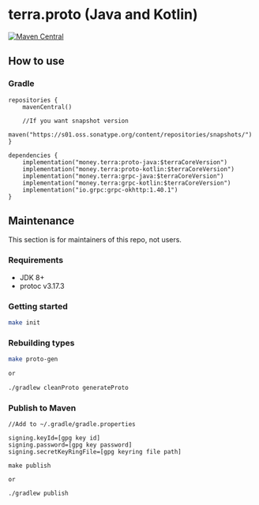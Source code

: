 # terra.proto (Java and Kotlin)
[![Maven Central](https://img.shields.io/maven-central/v/money.terra/proto-java/0.5.16)](https://repo1.maven.org/maven2/money/terra/proto-java/0.5.16)

## How to use
### Gradle
```
repositories {
    mavenCentral()
    
    //If you want snapshot version
    maven("https://s01.oss.sonatype.org/content/repositories/snapshots/")
}

dependencies {
    implementation("money.terra:proto-java:$terraCoreVersion")
    implementation("money.terra:proto-kotlin:$terraCoreVersion")
    implementation("money.terra:grpc-java:$terraCoreVersion")
    implementation("money.terra:grpc-kotlin:$terraCoreVersion")
    implementation("io.grpc:grpc-okhttp:1.40.1")
}
```

## Maintenance
This section is for maintainers of this repo, not users.

### Requirements
* JDK 8+
* protoc v3.17.3

### Getting started
```sh
make init
```

### Rebuilding types
```sh
make proto-gen

or 

./gradlew cleanProto generateProto
```

### Publish to Maven
```
//Add to ~/.gradle/gradle.properties

signing.keyId=[gpg key id]
signing.password=[gpg key password]
signing.secretKeyRingFile=[gpg keyring file path]
```
```
make publish

or

./gradlew publish
```
